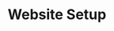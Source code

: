 ---
title: "Website Setup"
layout: collection
permalink: /website/
collection: website
entries_layout: list
classes: wide
show_excerpts: true
sort_by: number
---